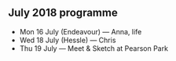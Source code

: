 ## July 2018 programme

* Mon 16 July (Endeavour) — Anna, life
* Wed 18 July (Hessle) — Chris
* Thu 19 July — Meet & Sketch at Pearson Park
